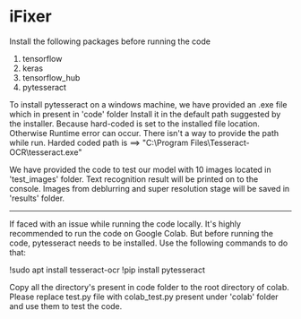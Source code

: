 # iFixer
Install the following packages before running the code

1. tensorflow
2. keras
3. tensorflow_hub
4. pytesseract

To install pytesseract on a windows machine, we have provided an .exe file which in present in 'code' folder
Install it in the default path suggested by the installer. Because hard-coded is set to the installed file location.
Otherwise Runtime error can occur. There isn't a way to provide the path while run. 
Harded coded path is ==> "C:\\Program Files\\Tesseract-OCR\\tesseract.exe"

We have provided the code to test our model with 10 images located in 'test_images' folder. Text recognition result 
will be printed on to the console. Images from deblurring and super resolution stage will be saved in 'results' folder.

*************************
If faced with an issue while running the code locally. It's highly recommended to run the code on Google Colab.
But before running the code, pytesseract needs to be installed. Use the following commands to do that:

!sudo apt install tesseract-ocr
!pip install pytesseract

Copy all the directory's present in code folder to the root directory of colab. Please replace test.py file
with colab_test.py present under 'colab' folder and use them to test the code. 
